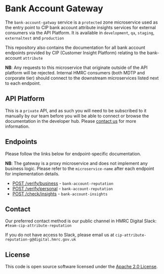 # Bank Account Gateway

The `bank-account-gatway` service is a `protected` zone microservice used as the entry point to CIP bank account attribute insights services for external consumers via the API Platform. It is available in `development`, `qa`, `staging`, `externaltest` and `production`

This repository also contains the documentation for all bank account endpoints provided by CIP (Customer Insight Platform) relating to the bank-account `attribute` 

**NB**: Any requests to this microservice that originate outside of the API platform will be rejected. Internal HMRC consumers (both MDTP and corporate tier) should connect to the downstream microservices listed next to each endpoint. 

## API Platform

This is a `private` API, and as such you will need to be subscribed to it manually by our team before you will be able to connect or browse the documentation in the developer hub. Please [contact us](#contact) for more information.


## Endpoints

Please follow the links below for endpoint-specific documentation.

**NB**: The gateway is a proxy microservice and does not implement any business logic. Please refer to the `microservice-name` after each endpoint for implementation details.  

* [POST /verify/business](public/api/conf/1.0/docs/business/assess.md) - `bank-account-reputation`
* [POST /verify/personal](public/api/conf/1.0/docs/personal/assess.md) - `bank-account-reputation`
* [POST /check/insights](public/api/conf/1.0/docs/insights/insights.md) - `bank-account-insights`

## Contact

Our preferred contact method is our public channel in HMRC Digital Slack: `#team-cip-attribute-reputation`

If you do not have access to Slack, please email us at `cip-attribute-reputation-g@digital.hmrc.gov.uk`

## License

This code is open source software licensed under the [Apache 2.0 License]("http://www.apache.org/licenses/LICENSE-2.0.html").